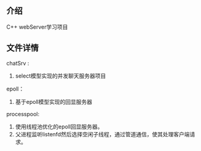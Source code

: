 ## 介绍
C++ webServer学习项目

## 文件详情
chatSrv :
1. select模型实现的并发聊天服务器项目

epoll：
1. 基于epoll模型实现的回显服务器

processpool:
1. 使用线程池优化的epoll回显服务器。
2. 父进程监听listenfd然后选择空闲子线程，通过管道通信，使其处理客户端请求。